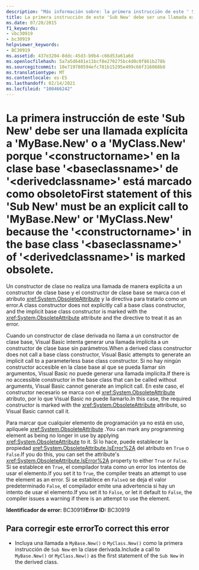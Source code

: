 ```yaml
---
description: "Más información sobre: la primera instrucción de este ' Sub New ' debe ser una llamada explícita a ' MyBase. New ' o ' MyClass. New ' porque el ' <constructorname> ' de la clase base ' <baseclassname> ' de ' <derivedclassname> ' está marcado como obsoleto."
title: La primera instrucción de este 'Sub New' debe ser una llamada explícita a 'MyBase.New' o a 'MyClass.New' porque '<constructorname>' en la clase base '<baseclassname>' de '<derivedclassname>' está marcado como obsoleto
ms.date: 07/20/2015
f1_keywords:
- vbc30919
- bc30919
helpviewer_keywords:
- BC30919
ms.assetid: 437e3204-8ddc-45d3-b9b4-c66d53a61a6d
ms.openlocfilehash: 5a7a5d6481e11bcf8e270275bc4d0c0f861b278b
ms.sourcegitcommit: 10e719780594efc781b15295e499c66f316068b8
ms.translationtype: MT
ms.contentlocale: es-ES
ms.lasthandoff: 02/14/2021
ms.locfileid: "100466242"
---
```

# <a name="first-statement-of-this-sub-new-must-be-an-explicit-call-to-mybasenew-or-myclassnew-because-the-constructorname-in-the-base-class-baseclassname-of-derivedclassname-is-marked-obsolete"></a><span data-ttu-id="422d6-103">La primera instrucción de este 'Sub New' debe ser una llamada explícita a 'MyBase.New' o a 'MyClass.New' porque '\<constructorname>' en la clase base '\<baseclassname>' de '\<derivedclassname>' está marcado como obsoleto</span><span class="sxs-lookup"><span data-stu-id="422d6-103">First statement of this 'Sub New' must be an explicit call to 'MyBase.New' or 'MyClass.New' because the '\<constructorname>' in the base class '\<baseclassname>' of '\<derivedclassname>' is marked obsolete.</span></span>

<span data-ttu-id="422d6-104">Un constructor de clase no realiza una llamada de manera explícita a un constructor de clase base y el constructor de clase base se marca con el atributo <xref:System.ObsoleteAttribute> y la directiva para tratarlo como un error.</span><span class="sxs-lookup"><span data-stu-id="422d6-104">A class constructor does not explicitly call a base class constructor, and the implicit base class constructor is marked with the <xref:System.ObsoleteAttribute> attribute and the directive to treat it as an error.</span></span>  
  
 <span data-ttu-id="422d6-105">Cuando un constructor de clase derivada no llama a un constructor de clase base, Visual Basic intenta generar una llamada implícita a un constructor de clase base sin parámetros.</span><span class="sxs-lookup"><span data-stu-id="422d6-105">When a derived class constructor does not call a base class constructor, Visual Basic attempts to generate an implicit call to a parameterless base class constructor.</span></span> <span data-ttu-id="422d6-106">Si no hay ningún constructor accesible en la clase base al que se pueda llamar sin argumentos, Visual Basic no puede generar una llamada implícita.</span><span class="sxs-lookup"><span data-stu-id="422d6-106">If there is no accessible constructor in the base class that can be called without arguments, Visual Basic cannot generate an implicit call.</span></span> <span data-ttu-id="422d6-107">En este caso, el constructor necesario se marca con el <xref:System.ObsoleteAttribute> atributo, por lo que Visual Basic no puede llamarlo.</span><span class="sxs-lookup"><span data-stu-id="422d6-107">In this case, the required constructor is marked with the <xref:System.ObsoleteAttribute> attribute, so Visual Basic cannot call it.</span></span>  
  
 <span data-ttu-id="422d6-108">Para marcar que cualquier elemento de programación ya no está en uso, aplíquele <xref:System.ObsoleteAttribute> .</span><span class="sxs-lookup"><span data-stu-id="422d6-108">You can mark any programming element as being no longer in use by applying <xref:System.ObsoleteAttribute> to it.</span></span> <span data-ttu-id="422d6-109">Si lo hace, puede establecer la propiedad <xref:System.ObsoleteAttribute.IsError%2A> del atributo en `True` o `False`.</span><span class="sxs-lookup"><span data-stu-id="422d6-109">If you do this, you can set the attribute's <xref:System.ObsoleteAttribute.IsError%2A> property to either `True` or `False`.</span></span> <span data-ttu-id="422d6-110">Si se establece en `True`, el compilador trata como un error los intentos de usar el elemento.</span><span class="sxs-lookup"><span data-stu-id="422d6-110">If you set it to `True`, the compiler treats an attempt to use the element as an error.</span></span> <span data-ttu-id="422d6-111">Si se establece en `False`o se deja el valor predeterminado `False`, el compilador emite una advertencia si hay un intento de usar el elemento.</span><span class="sxs-lookup"><span data-stu-id="422d6-111">If you set it to `False`, or let it default to `False`, the compiler issues a warning if there is an attempt to use the element.</span></span>  
  
 <span data-ttu-id="422d6-112">**Identificador de error:** BC30919</span><span class="sxs-lookup"><span data-stu-id="422d6-112">**Error ID:** BC30919</span></span>  
  
## <a name="to-correct-this-error"></a><span data-ttu-id="422d6-113">Para corregir este error</span><span class="sxs-lookup"><span data-stu-id="422d6-113">To correct this error</span></span>  
  
- <span data-ttu-id="422d6-114">Incluya una llamada a `MyBase.New()` o `MyClass.New()` como la primera instrucción de `Sub New` en la clase derivada.</span><span class="sxs-lookup"><span data-stu-id="422d6-114">Include a call to `MyBase.New()` or `MyClass.New()` as the first statement of the `Sub New` in the derived class.</span></span>

